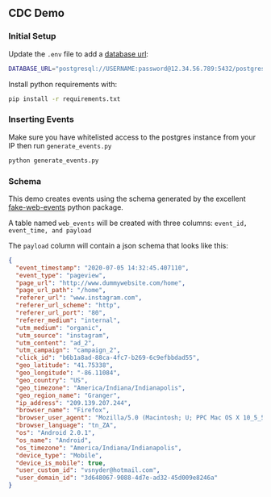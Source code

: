 ## CDC Demo

### Initial Setup

Update the `.env` file to add a [database url](https://www.postgresql.org/docs/current/libpq-connect.html#LIBPQ-CONNSTRING):

```sh
DATABASE_URL="postgresql://USERNAME:password@12.34.56.789:5432/postgres"
```

Install python requirements with:

```sh
pip install -r requirements.txt
```

### Inserting Events

Make sure you have whitelisted access to the postgres
instance from your IP then run `generate_events.py`

```sh
python generate_events.py
```

### Schema

This demo creates events using the schema generated by the excellent
[fake-web-events](https://pypi.org/project/fake-web-events/) python package.

A table named `web_events` will be created with
three columns: `event_id, event_time, and payload`

The `payload` column will contain a json schema that
looks like this:

```json
{
  "event_timestamp": "2020-07-05 14:32:45.407110",
  "event_type": "pageview",
  "page_url": "http://www.dummywebsite.com/home",
  "page_url_path": "/home",
  "referer_url": "www.instagram.com",
  "referer_url_scheme": "http",
  "referer_url_port": "80",
  "referer_medium": "internal",
  "utm_medium": "organic",
  "utm_source": "instagram",
  "utm_content": "ad_2",
  "utm_campaign": "campaign_2",
  "click_id": "b6b1a8ad-88ca-4fc7-b269-6c9efbbdad55",
  "geo_latitude": "41.75338",
  "geo_longitude": "-86.11084",
  "geo_country": "US",
  "geo_timezone": "America/Indiana/Indianapolis",
  "geo_region_name": "Granger",
  "ip_address": "209.139.207.244",
  "browser_name": "Firefox",
  "browser_user_agent": "Mozilla/5.0 (Macintosh; U; PPC Mac OS X 10_5_5; rv:1.9.6.20) Gecko/2012-06-06 09:24:19 Firefox/3.6.20",
  "browser_language": "tn_ZA",
  "os": "Android 2.0.1",
  "os_name": "Android",
  "os_timezone": "America/Indiana/Indianapolis",
  "device_type": "Mobile",
  "device_is_mobile": true,
  "user_custom_id": "vsnyder@hotmail.com",
  "user_domain_id": "3d648067-9088-4d7e-ad32-45d009e8246a"
}
```


